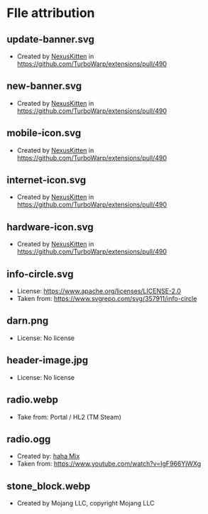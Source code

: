 # FIle attribution

## update-banner.svg
 - Created by [NexusKitten](https://github.com/NexusKitten) in https://github.com/TurboWarp/extensions/pull/490

## new-banner.svg
 - Created by [NexusKitten](https://github.com/NexusKitten) in https://github.com/TurboWarp/extensions/pull/490

## mobile-icon.svg
 - Created by [NexusKitten](https://github.com/NexusKitten) in https://github.com/TurboWarp/extensions/pull/490

## internet-icon.svg
 - Created by [NexusKitten](https://github.com/NexusKitten) in https://github.com/TurboWarp/extensions/pull/490

## hardware-icon.svg
 - Created by [NexusKitten](https://github.com/NexusKitten) in https://github.com/TurboWarp/extensions/pull/490

## info-circle.svg
 - License: https://www.apache.org/licenses/LICENSE-2.0
 - Taken from: https://www.svgrepo.com/svg/357911/info-circle

## darn.png
 - License: No license

## header-image.jpg
 - License: No license

## radio.webp
 - Take from: Portal / HL2 (TM Steam)

## radio.ogg
 - Created by: [haha Mix](https://www.youtube.com/@hahaMixReal)
 - Taken from: https://www.youtube.com/watch?v=IgF966YjWXg

## stone_block.webp
 - Created by Mojang LLC, copyright Mojang LLC
